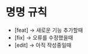<h1>명명 규칙</h1>
<ul>
  <li>[feat] -> 새로운 기능 추가할때</li>
  <li>[fix] -> 오류를 수정했을때</li>
  <li>[edit] -> 아직 작성중일때</li>
</ul>
